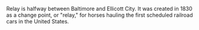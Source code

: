 Relay is halfway between Baltimore and Ellicott City. It was created in 1830 as a change point, or "relay," for horses hauling the first scheduled railroad cars in the United States.
